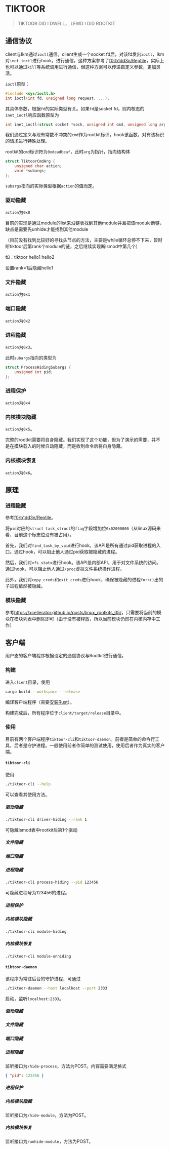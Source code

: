 # TIKTOOR

> TIKTOOR DID I DWELL， LEWD I DID ROOTKIT

## 通信协议

client与lkm通过`ioctl`通信。client生成一个socket fd后，对该fd发出`ioctl`，lkm对`inet_ioctl`进行hook，进行通信。这种方案参考了[f0rb1dd3n/Reptile](https://github.com/f0rb1dd3n/Reptile)，实际上也可以通过`kill`等系统调用进行通信，但这种方案可以传递自定义参数，更加灵活。

`ioctl`原型：

```c
#include <sys/ioctl.h>
int ioctl(int fd, unsigned long request, ...);
```

其具体参数，根据`fd`的实际类型有关。如果`fd`是socket fd，则内核态的`inet_ioctl`响应函数原型为

```c
int inet_ioctl(struct socket *sock, unsigned int cmd, unsigned long arg);
```

我们通过定义与现有常数不冲突的`cmd`作为rootkit标识，hook该函数，对有该标识的请求进行特殊处理。

rootkit的`cmd`标识符为`0xdeadbeaf`，此时`arg`为指针，指向结构体

```c
struct TiktoorCmdArg {
    unsigned char action;
    void *subargs;
};
```

`subargs`指向的实际类型根据`action`的值而定。

### 驱动隐藏

`action`为`0x0`

目前的实现是通过module的list来沿链表找到其他module并且把该module断链，缺点是需要先unhide才能找到其他module

（目前没有找到比较好的寻找头节点的方法，主要是while循环总停不下来，暂时断tiktoor后第rank个module的链，之后继续实现断lsmod中第几个）

如：tiktoor hello1 hello2 

设置rank=1后隐藏hello1

### 文件隐藏

`action`为`0x1`

### 端口隐藏

`action`为`0x2`

### 进程隐藏

`action`为`0x3`。

此时`subargs`指向的类型为

```c
struct ProcessHidingSubargs {
    unsigned int pid;
};
```

### 进程保护

`action`为`0x4`

### 内核模块隐藏

`action`为`0x5`。

完整的rootkit需要将自身隐藏。我们实现了这个功能，但为了演示的需要，并不是在模块载入的时候自动隐藏，而是收到命令后将自身隐藏。

### 内核模块恢复

`action`为`0x6`。

## 原理

### 进程隐藏

参考[f0rb1dd3n/Reptile](https://github.com/f0rb1dd3n/Reptile)。

将`pid`对应的`struct task_struct`的`flag`字段增加位`0x02000000`（从linux源码来看，目前这个标志位没有被占用）。

首先，我们对`find_task_by_vpid`进行hook。该API是所有通过pid获取进程的入口。通过hook，可以阻止他人通过pid获取被隐藏的进程。

然后，我们对`vfs_statx`进行hook。该API是内部API，用于对文件系统的访问。通过hook，可以阻止他人通过`/proc`虚拟文件系统操作进程。

此外，我们对`copy_creds`和`exit_creds`进行hook，确保被隐藏的进程`fork()`出的子进程依然被隐藏。

### 模块隐藏

参考<https://xcellerator.github.io/posts/linux_rootkits_05/>，只需要将当前的模块在模块列表中删除即可（由于没有被释放，所以当前模块仍然在内核内存中工作）

## 客户端

用户态的客户端程序根据设定的通信协议与Rootkit进行通信。

### 构建

进入`client`目录，使用

```sh
cargo build --workspace --release
```

编译客户端程序（需要[安装Rust](https://www.rust-lang.org/zh-CN/tools/install)）。

构建完成后，所有程序位于`client/target/release`目录中。

### 使用

目前有两个客户端程序`tiktoor-cli`和`tiktoor-daemon`。前者是简单的命令行工具，后者是守护进程。一般使用前者作简单的测试使用，使用后者作为真实的客户端。

#### `tiktoor-cli`

使用

```sh
./tiktoor-cli --help
```

可以查看其使用方法。

##### 驱动隐藏
```sh
./tiktoor-cli driver-hiding --rank 1
```

可隐藏lsmod表中rootkit后第1个驱动
##### 文件隐藏

##### 端口隐藏

##### 进程隐藏

```sh
./tiktoor-cli process-hiding --pid 123456
```

可隐藏进程号为123456的进程。

##### 进程保护

##### 内核模块隐藏

```sh
./tiktoor-cli module-hiding
```

##### 内核模块恢复

```sh
./tiktoor-cli module-unhiding
```

#### `tiktoor-daemon`

该程序为常驻后台的守护进程，可通过

```sh
./tiktoor-daemon --host localhost --port 2333
```

启动，监听`localhost:2333`。

##### 驱动隐藏

##### 文件隐藏

##### 端口隐藏

##### 进程隐藏

监听接口为`/hide-process`，方法为POST。内容需要满足格式

```json
{ "pid": 123456 }
```

##### 进程保护

##### 内核模块隐藏

监听接口为`/hide-module`，方法为POST。

##### 内核模块恢复

监听接口为`/unhide-module`，方法为POST。
